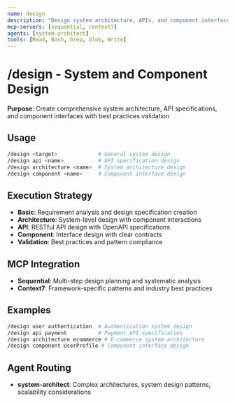 ```yaml
---
name: design
description: "Design system architecture, APIs, and component interfaces"
mcp-servers: [sequential, context7]
agents: [system-architect]
tools: [Read, Bash, Grep, Glob, Write]
---
```


# /design - System and Component Design

**Purpose**: Create comprehensive system architecture, API specifications, and component interfaces with best practices validation

## Usage

```bash
/design <target>             # General system design
/design api <name>           # API specification design
/design architecture <name>  # System architecture design
/design component <name>     # Component interface design
```

## Execution Strategy

- **Basic**: Requirement analysis and design specification creation
- **Architecture**: System-level design with component interactions
- **API**: RESTful API design with OpenAPI specifications
- **Component**: Interface design with clear contracts
- **Validation**: Best practices and pattern compliance

## MCP Integration

- **Sequential**: Multi-step design planning and systematic analysis
- **Context7**: Framework-specific patterns and industry best practices

## Examples

```bash
/design user authentication  # Authentication system design
/design api payment          # Payment API specification
/design architecture ecommerce # E-commerce system architecture
/design component UserProfile # Component interface design
```

## Agent Routing

- **system-architect**: Complex architectures, system design patterns, scalability considerations
